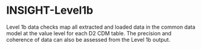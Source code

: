 # INSIGHT-Level1b
Level 1b data checks map all extracted and loaded data in the common data model at the value level for each D2 CDM table. The precision and coherence of data can also be assessed from the Level 1b output.
